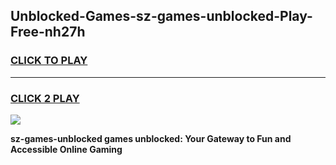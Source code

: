 
## Unblocked-Games-sz-games-unblocked-Play-Free-nh27h
<h3>
<a href="https://premium76.site?title=sz-games-unblocked&ref=18A1">CLICK TO PLAY</a></h3>
<hr>

<h3>
<a href="https://premium76.site?title=sz-games-unblocked&ref=18A1">CLICK 2 PLAY</a>
  
</h3>

<a href="https://premium76.site?title=sz-games-unblocked&ref=18A1"><img src="https://clearcache.store/games.png"></a>


**sz-games-unblocked games unblocked: Your Gateway to Fun and Accessible Online Gaming**
